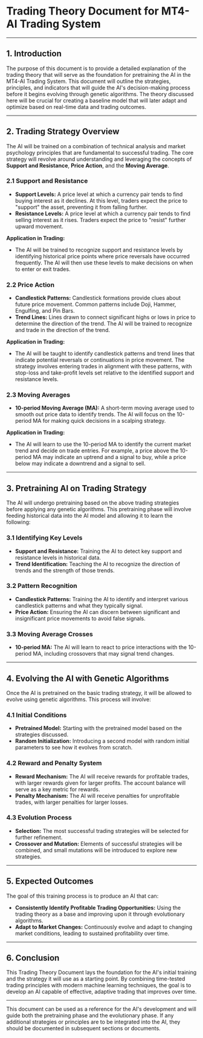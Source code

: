 # Trading Theory Document for MT4-AI Trading System

---

## 1. Introduction

The purpose of this document is to provide a detailed explanation of the trading theory that will serve as the foundation for pretraining the AI in the MT4-AI Trading System. This document will outline the strategies, principles, and indicators that will guide the AI's decision-making process before it begins evolving through genetic algorithms. The theory discussed here will be crucial for creating a baseline model that will later adapt and optimize based on real-time data and trading outcomes.

---

## 2. Trading Strategy Overview

The AI will be trained on a combination of technical analysis and market psychology principles that are fundamental to successful trading. The core strategy will revolve around understanding and leveraging the concepts of **Support and Resistance**, **Price Action**, and the **Moving Average**.

### 2.1 Support and Resistance
- **Support Levels:** A price level at which a currency pair tends to find buying interest as it declines. At this level, traders expect the price to "support" the asset, preventing it from falling further.
- **Resistance Levels:** A price level at which a currency pair tends to find selling interest as it rises. Traders expect the price to "resist" further upward movement.

**Application in Trading:**
- The AI will be trained to recognize support and resistance levels by identifying historical price points where price reversals have occurred frequently. The AI will then use these levels to make decisions on when to enter or exit trades.

### 2.2 Price Action
- **Candlestick Patterns:** Candlestick formations provide clues about future price movement. Common patterns include Doji, Hammer, Engulfing, and Pin Bars.
- **Trend Lines:** Lines drawn to connect significant highs or lows in price to determine the direction of the trend. The AI will be trained to recognize and trade in the direction of the trend.

**Application in Trading:**
- The AI will be taught to identify candlestick patterns and trend lines that indicate potential reversals or continuations in price movement. The strategy involves entering trades in alignment with these patterns, with stop-loss and take-profit levels set relative to the identified support and resistance levels.

### 2.3 Moving Averages
- **10-period Moving Average (MA):** A short-term moving average used to smooth out price data to identify trends. The AI will focus on the 10-period MA for making quick decisions in a scalping strategy.

**Application in Trading:**
- The AI will learn to use the 10-period MA to identify the current market trend and decide on trade entries. For example, a price above the 10-period MA may indicate an uptrend and a signal to buy, while a price below may indicate a downtrend and a signal to sell.

---

## 3. Pretraining AI on Trading Strategy

The AI will undergo pretraining based on the above trading strategies before applying any genetic algorithms. This pretraining phase will involve feeding historical data into the AI model and allowing it to learn the following:

### 3.1 Identifying Key Levels
- **Support and Resistance:** Training the AI to detect key support and resistance levels in historical data.
- **Trend Identification:** Teaching the AI to recognize the direction of trends and the strength of those trends.

### 3.2 Pattern Recognition
- **Candlestick Patterns:** Training the AI to identify and interpret various candlestick patterns and what they typically signal.
- **Price Action:** Ensuring the AI can discern between significant and insignificant price movements to avoid false signals.

### 3.3 Moving Average Crosses
- **10-period MA:** The AI will learn to react to price interactions with the 10-period MA, including crossovers that may signal trend changes.

---

## 4. Evolving the AI with Genetic Algorithms

Once the AI is pretrained on the basic trading strategy, it will be allowed to evolve using genetic algorithms. This process will involve:

### 4.1 Initial Conditions
- **Pretrained Model:** Starting with the pretrained model based on the strategies discussed.
- **Random Initialization:** Introducing a second model with random initial parameters to see how it evolves from scratch.

### 4.2 Reward and Penalty System
- **Reward Mechanism:** The AI will receive rewards for profitable trades, with larger rewards given for larger profits. The account balance will serve as a key metric for rewards.
- **Penalty Mechanism:** The AI will receive penalties for unprofitable trades, with larger penalties for larger losses.

### 4.3 Evolution Process
- **Selection:** The most successful trading strategies will be selected for further refinement.
- **Crossover and Mutation:** Elements of successful strategies will be combined, and small mutations will be introduced to explore new strategies.

---

## 5. Expected Outcomes

The goal of this training process is to produce an AI that can:
- **Consistently Identify Profitable Trading Opportunities:** Using the trading theory as a base and improving upon it through evolutionary algorithms.
- **Adapt to Market Changes:** Continuously evolve and adapt to changing market conditions, leading to sustained profitability over time.

---

## 6. Conclusion

This Trading Theory Document lays the foundation for the AI's initial training and the strategy it will use as a starting point. By combining time-tested trading principles with modern machine learning techniques, the goal is to develop an AI capable of effective, adaptive trading that improves over time.

---

This document can be used as a reference for the AI's development and will guide both the pretraining phase and the evolutionary phase. If any additional strategies or principles are to be integrated into the AI, they should be documented in subsequent sections or documents.
